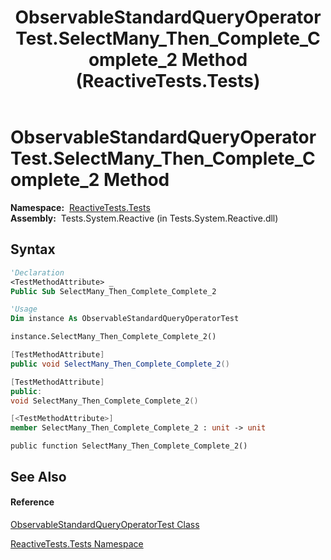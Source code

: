﻿---
title: ObservableStandardQueryOperatorTest.SelectMany_Then_Complete_Complete_2 Method  (ReactiveTests.Tests)
TOCTitle: SelectMany_Then_Complete_Complete_2 Method
ms:assetid: M:ReactiveTests.Tests.ObservableStandardQueryOperatorTest.SelectMany_Then_Complete_Complete_2
ms:mtpsurl: https://msdn.microsoft.com/en-us/library/reactivetests.tests.observablestandardqueryoperatortest.selectmany_then_complete_complete_2(v=VS.103)
ms:contentKeyID: 36620325
ms.date: 06/28/2011
mtps_version: v=VS.103
f1_keywords:
- ReactiveTests.Tests.ObservableStandardQueryOperatorTest.SelectMany_Then_Complete_Complete_2
dev_langs:
- CSharp
- JScript
- VB
- FSharp
- c++
---

# ObservableStandardQueryOperatorTest.SelectMany\_Then\_Complete\_Complete\_2 Method

**Namespace:**  [ReactiveTests.Tests](hh289046\(v=vs.103\).md)  
**Assembly:**  Tests.System.Reactive (in Tests.System.Reactive.dll)

## Syntax

``` vb
'Declaration
<TestMethodAttribute> _
Public Sub SelectMany_Then_Complete_Complete_2
```

``` vb
'Usage
Dim instance As ObservableStandardQueryOperatorTest

instance.SelectMany_Then_Complete_Complete_2()
```

``` csharp
[TestMethodAttribute]
public void SelectMany_Then_Complete_Complete_2()
```

``` c++
[TestMethodAttribute]
public:
void SelectMany_Then_Complete_Complete_2()
```

``` fsharp
[<TestMethodAttribute>]
member SelectMany_Then_Complete_Complete_2 : unit -> unit 
```

``` jscript
public function SelectMany_Then_Complete_Complete_2()
```

## See Also

#### Reference

[ObservableStandardQueryOperatorTest Class](hh288944\(v=vs.103\).md)

[ReactiveTests.Tests Namespace](hh289046\(v=vs.103\).md)

